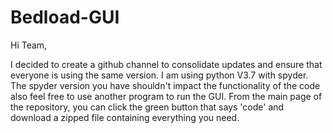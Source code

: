 # Bedload-GUI

Hi Team,

I decided to create a github channel to consolidate updates and ensure that everyone is using the same version.  I am using python V3.7 with spyder.  The spyder version you have shouldn't impact the functionality of the code also feel free to use another program to run the GUI. From the main page of the repository, you can click the green button that says 'code' and download a zipped file containing everything you need. 
